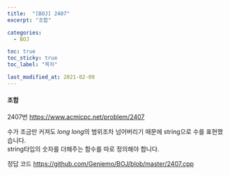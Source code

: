 ```yaml
---
title:  "[BOJ] 2407"
excerpt: "조합"

categories:
  - BOJ

toc: true
toc_sticky: true
toc_label: "목차"

last_modified_at: 2021-02-09
---
```


#### 조합

2407번 <https://www.acmicpc.net/problem/2407>

수가 조금만 커져도 *long long*의 범위조차 넘어버리기 때문에 string으로 수를 표현했습니다.<br>
string타입의 숫자를 더해주는 함수를 따로 정의해야 합니다.

정답 코드 <https://github.com/Geniemo/BOJ/blob/master/2407.cpp>